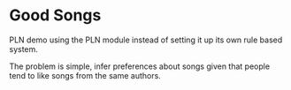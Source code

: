 # Good Songs

PLN demo using the PLN module instead of setting it up its own
rule based system.

The problem is simple, infer preferences about songs given that people
tend to like songs from the same authors.
